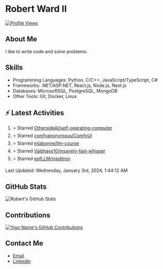 
# Robert Ward II

[![Profile Views](https://komarev.com/ghpvc/?username=Robert-W-Ward)](https://github.com/Robert-W-Ward)

## About Me
I like to write code and solve problems.

## Skills
- Programming Languages: Python, C/C++, JavaScript/TypeScript, C#
- Frameworks: .NET/ASP.NET, React.js, Node.js, Next.js
- Databases: MicrosoftSQL, PostgreSQL, MongoDB
- Other Tools: Git, Docker, Linux

## :zap: Latest Activities
<!--RECENT_ACTIVITY:start-->
1. ⭐ Starred [OthersideAI/self-operating-computer](https://github.com/OthersideAI/self-operating-computer)
2. ⭐ Starred [comfyanonymous/ComfyUI](https://github.com/comfyanonymous/ComfyUI)
3. ⭐ Starred [mlabonne/llm-course](https://github.com/mlabonne/llm-course)
4. ⭐ Starred [Vaibhavs10/insanely-fast-whisper](https://github.com/Vaibhavs10/insanely-fast-whisper)
5. ⭐ Starred [epfLLM/meditron](https://github.com/epfLLM/meditron)
<!--RECENT_ACTIVITY:end-->

<!--RECENT_ACTIVITY:last_update-->
Last Updated: Wednesday, January 3rd, 2024, 1:44:12 AM
<!--RECENT_ACTIVITY:last_update_end-->

<!--END_SECTIN:activity-->
## GitHub Stats
![Robert's GitHub Stats](https://github-readme-stats.vercel.app/api?username=Robert-W-Ward&show_icons=true&theme=radical)

## Contributions
[![Your Name's GitHub Contributions](https://github-readme-streak-stats.herokuapp.com/?user=Robert-W-Ward&theme=radical)](https://github.com/your-username)

## Contact Me
- [Email](mailto:robertwesleyward2019@gmail.com)
- [LinkedIn](https://linkedin.com/in/https://www.linkedin.com/in/robert-ward-ii/)
